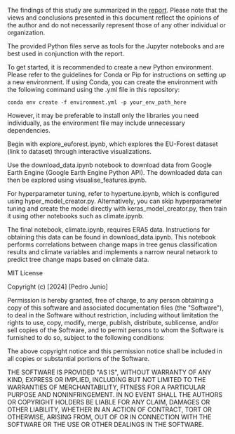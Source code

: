 The findings of this study are summarized in the [report](report/main.pdf). Please note that the views and conclusions presented in this document reflect the opinions of the author and do not necessarily represent those of any other individual or organization.

The provided Python files serve as tools for the Jupyter notebooks and are best used in conjunction with the report.

To get started, it is recommended to create a new Python environment. Please refer to the guidelines for Conda or Pip for instructions on setting up a new environment. If using Conda, you can create the environment with the following command using the .yml file in this repository:

```
conda env create -f environment.yml -p your_env_path_here
```

However, it may be preferable to install only the libraries you need individually, as the environment file may include unnecessary dependencies.

Begin with explore_euforest.ipynb, which explores the EU-Forest dataset (link to dataset) through interactive visualizations.

Use the download_data.ipynb notebook to download data from Google Earth Engine (Google Earth Engine Python API). The downloaded data can then be explored using visualise_features.ipynb.

For hyperparameter tuning, refer to hypertune.ipynb, which is configured using hyper_model_creator.py. Alternatively, you can skip hyperparameter tuning and create the model directly with keras_model_creator.py, then train it using other notebooks such as climate.ipynb.

The final notebook, climate.ipynb, requires ERA5 data. Instructions for obtaining this data can be found in download_data.ipynb. This notebook performs correlations between change maps in tree genus classification results and climate variables and implements a narrow neural network to predict tree change maps based on climate data.




MIT License

Copyright (c) [2024] [Pedro Junio]

Permission is hereby granted, free of charge, to any person obtaining a copy
of this software and associated documentation files (the "Software"), to deal
in the Software without restriction, including without limitation the rights
to use, copy, modify, merge, publish, distribute, sublicense, and/or sell
copies of the Software, and to permit persons to whom the Software is
furnished to do so, subject to the following conditions:

The above copyright notice and this permission notice shall be included in all
copies or substantial portions of the Software.

THE SOFTWARE IS PROVIDED "AS IS", WITHOUT WARRANTY OF ANY KIND, EXPRESS OR
IMPLIED, INCLUDING BUT NOT LIMITED TO THE WARRANTIES OF MERCHANTABILITY,
FITNESS FOR A PARTICULAR PURPOSE AND NONINFRINGEMENT. IN NO EVENT SHALL THE
AUTHORS OR COPYRIGHT HOLDERS BE LIABLE FOR ANY CLAIM, DAMAGES OR OTHER
LIABILITY, WHETHER IN AN ACTION OF CONTRACT, TORT OR OTHERWISE, ARISING FROM,
OUT OF OR IN CONNECTION WITH THE SOFTWARE OR THE USE OR OTHER DEALINGS IN THE
SOFTWARE.